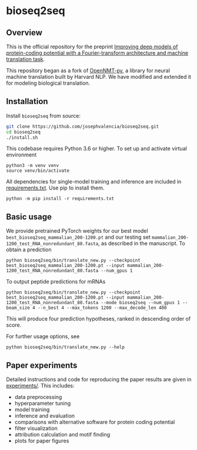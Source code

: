 # bioseq2seq

## Overview
This is the official repository for the preprint [Improving deep models of protein-coding potential with a Fourier-transform architecture and machine translation task](https://www.biorxiv.org/content/10.1101/2023.04.03.535488v1).

This repository began as a fork of [OpenNMT-py](https://github.com/OpenNMT/OpenNMT-py), a library for neural machine translation built by Harvard NLP. We have modified and extended it for modeling biological translation.

## Installation

Install `bioseq2seq` from source:

```bash
git clone https://github.com/josephvalencia/bioseq2seq.git
cd bioseq2seq
./install.sh
```
This codebase requires Python 3.6 or higher. To set up and activate virtual environment
```
python3 -m venv venv
source venv/bin/activate
```
All dependencies for single-model training and inference are included in [requirements.txt](requirements.txt). Use pip to install them.
```
python -m pip install -r requirements.txt
```
## Basic usage
We provide pretrained PyTorch weights for our best model `best_bioseq2seq_mammalian_200-1200.pt` and our testing set
`mammalian_200-1200_test_RNA_nonredundant_80.fasta`, as described in the manuscript. To obtain a prediction
```
python bioseq2seq/bin/translate_new.py --checkpoint best_bioseq2seq_mammalian_200-1200.pt --input mammalian_200-1200_test_RNA_nonredundant_80.fasta --num_gpus 1 
```
To output peptide predictions for mRNAs
```
python bioseq2seq/bin/translate_new.py --checkpoint best_bioseq2seq_mammalian_200-1200.pt --input mammalian_200-1200_test_RNA_nonredundant_80.fasta --mode bioseq2seq --num_gpus 1 --beam_size 4 --n_best 4 --max_tokens 1200 --max_decode_len 400
```
This will produce four prediction hypotheses, ranked in descending order of score.

For further usage options, see
```
python bioseq2seq/bin/translate_new.py --help
```
## Paper experiments

Detailed instructions and code for reproducing the paper results are given in [experiments/](experiments/). This includes:
* data preprocessing
* hyperparameter tuning
* model training 
* inference and evaluation 
* comparisons with alternative software for protein coding potential
* filter visualization
* attribution calculation and motif finding 
* plots for paper figures 
